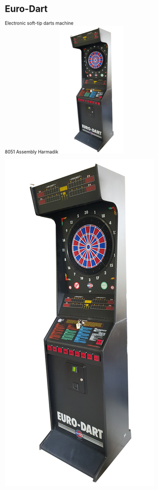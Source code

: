 # Euro-Dart
Electronic soft-tip darts machine<br>
8051 Assembly
Harmadik
<img src="images/Euro-Dart_pic01.jpg" alt="alt szöveg" width="200" height="400">

![Euro-Dart darts machine](/images/Euro-Dart_pic01.jpg)
